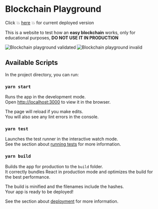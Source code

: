 # Blockchain Playground

Click 💥 [here](https://xavism.github.io/blockchain) 💥 for current deployed version 

This is a website to test how an **easy blockchain** works, only for educational purposes, **DO NOT USE IT IN PRODUCTION**

![Blockchain playground validated](https://xavism.github.io/blockchain/screenshot_valid.png)
![Blockchain playground invalid](https://xavism.github.io/blockchain/screenshot_invalid.png)

## Available Scripts

In the project directory, you can run:

### `yarn start`

Runs the app in the development mode.\
Open [http://localhost:3000](http://localhost:3000) to view it in the browser.

The page will reload if you make edits.\
You will also see any lint errors in the console.

### `yarn test`

Launches the test runner in the interactive watch mode.\
See the section about [running tests](https://facebook.github.io/create-react-app/docs/running-tests) for more information.

### `yarn build`

Builds the app for production to the `build` folder.\
It correctly bundles React in production mode and optimizes the build for the best performance.

The build is minified and the filenames include the hashes.\
Your app is ready to be deployed!

See the section about [deployment](https://facebook.github.io/create-react-app/docs/deployment) for more information.

